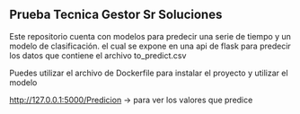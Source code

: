 ## Prueba Tecnica Gestor Sr Soluciones
Este repositorio cuenta con modelos para predecir una serie de tiempo y un modelo de clasificación. 
el cual se expone en una api de flask para predecir los datos que contiene el archivo to_predict.csv

Puedes utilizar el archivo de Dockerfile para instalar el proyecto y utilizar el modelo

http://127.0.0.1:5000/Predicion -> para ver los valores que predice

